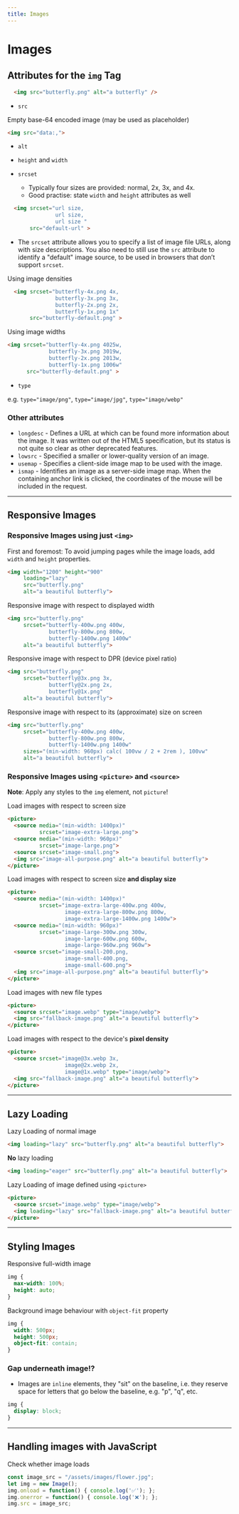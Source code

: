 ```yaml
---
title: Images
---
```


# Images

<section>

## Attributes for the `img` Tag

```html
  <img src="butterfly.png" alt="a butterfly" />
```

* `src`

Empty base-64 encoded image (may be used as placeholder)
```html
<img src="data:,">
```

* `alt`

* `height` and `width`

* `srcset`
    * Typically four sizes are provided: normal, 2x, 3x, and 4x.
    * Good practise: state `width` and `height` attributes as well

```html
  <img srcset="url size,
               url size,
               url size "
       src="default-url" >
```

* The `srcset` attribute allows you to specify a list of image file URLs, along with size descriptions. You also need to still use the `src` attribute to identify a "default" image source, to be used in browsers that don’t support `srcset`.

Using image densities
```html
  <img srcset="butterfly-4x.png 4x,
               butterfly-3x.png 3x,
               butterfly-2x.png 2x,
               butterfly-1x.png 1x"
       src="butterfly-default.png" >
```

Using image widths
```html
<img srcset="butterfly-4x.png 4025w,
             butterfly-3x.png 3019w,
             butterfly-2x.png 2013w,
             butterfly-1x.png 1006w"
      src="butterfly-default.png" >
```

* `type`

e.g. `type="image/png"`, `type="image/jpg"`, `type="image/webp"`

### Other attributes
* `longdesc` - Defines a URL at which can be found more information about the image. It was written out of the HTML5 specification, but its status is not quite so clear as other deprecated features.
* `lowsrc` - Specified a smaller or lower-quality version of an image.
* `usemap` - Specifies a client-side image map to be used with the image.
* `ismap` - Identifies an image as a server-side image map. When the containing anchor link is clicked, the coordinates of the mouse will be included in the request.

</section>

---

<section>

## Responsive Images

### Responsive Images using just `<img>`

First and foremost: To avoid jumping pages while the image loads, add `width` and `height` properties.
```html
<img width="1200" height="900"
     loading="lazy"
     src="butterfly.png"
     alt="a beautiful butterfly">
```

Responsive image with respect to displayed width
```html
<img src="butterfly.png"
     srcset="butterfly-400w.png 400w,
             butterfly-800w.png 800w,
             butterfly-1400w.png 1400w"
     alt="a beautiful butterfly">
```

Responsive image with respect to DPR (device pixel ratio)
```html
<img src="butterfly.png"
     srcset="butterfly@3x.png 3x,
             butterfly@2x.png 2x,
             butterfly@1x.png"
     alt="a beautiful butterfly">
```

Responsive image with respect to its (approximate) size on screen
```html
<img src="butterfly.png"
     srcset="butterfly-400w.png 400w,
             butterfly-800w.png 800w,
             butterfly-1400w.png 1400w"
     sizes="(min-width: 960px) calc( 100vw / 2 + 2rem ), 100vw"
     alt="a beautiful butterfly">
```


### Responsive Images using `<picture>` and `<source>`

**Note**: Apply any styles to the `img` element, not `picture`!

Load images with respect to screen size
```html
<picture>
  <source media="(min-width: 1400px)"
          srcset="image-extra-large.png">
  <source media="(min-width: 960px)"
          srcset="image-large.png">
  <source srcset="image-small.png">
  <img src="image-all-purpose.png" alt="a beautiful butterfly">
</picture>
```

Load images with respect to screen size **and display size**
```html
<picture>
  <source media="(min-width: 1400px)"
          srcset="image-extra-large-400w.png 400w,
                  image-extra-large-800w.png 800w,
                  image-extra-large-1400w.png 1400w">
  <source media="(min-width: 960px)"
          srcset="image-large-300w.png 300w,
                  image-large-600w.png 600w,
                  image-large-960w.png 960w">
  <source srcset="image-small-200.png,
                  image-small-400.png,
                  image-small-600.png">
  <img src="image-all-purpose.png" alt="a beautiful butterfly">
</picture>
```

Load images with new file types
```html
<picture>
  <source srcset="image.webp" type="image/webp">
  <img src="fallback-image.png" alt="a beautiful butterfly">
</picture>
```

Load images with respect to the device's **pixel density**
```html
<picture>
  <source srcset="image@3x.webp 3x,
                  image@2x.webp 2x,
                  image@1x.webp" type="image/webp">
  <img src="fallback-image.png" alt="a beautiful butterfly">
</picture>
```

</section>

---

<section>

## Lazy Loading

Lazy Loading of normal image
```html
<img loading="lazy" src="butterfly.png" alt="a beautiful butterfly">
```

**No** lazy loading
```html
<img loading="eager" src="butterfly.png" alt="a beautiful butterfly">
```


Lazy Loading of image defined using `<picture>`
```html
<picture>
  <source srcset="image.webp" type="image/webp">
  <img loading="lazy" src="fallback-image.png" alt="a beautiful butterfly">
</picture>
```

<section>

---

<section>

## Styling Images

Responsive full-width image
```css
img {
  max-width: 100%;
  height: auto;
}
```

Background image behaviour with `object-fit` property
```css
img {
  width: 500px;
  height: 500px;
  object-fit: contain;
}
```

### Gap underneath image!?

* Images are `inline` elements, they "sit" on the baseline, i.e. they reserve space for letters that go below the baseline, e.g. "p", "q", etc.

```css
img {
  display: block;
}
```

</section>

---

<section>

## Handling images with JavaScript

Check whether image loads
```js
const image_src = "/assets/images/flower.jpg";
let img = new Image();
img.onload = function() { console.log('✅'); }; 
img.onerror = function() { console.log('❌'); };
img.src = image_src;
```

</section>
